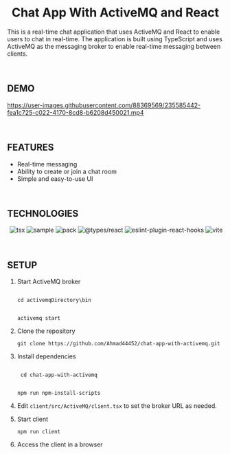 **<h1 align="center">Chat App With ActiveMQ and React</h1>**

<p>This is a real-time chat application that uses ActiveMQ and React to enable users to chat in real-time. The application is built using TypeScript and uses ActiveMQ as the messaging broker to enable real-time messaging between clients.</p>

<br>

## **DEMO**

https://user-images.githubusercontent.com/88369569/235585442-fea1c725-c022-4170-8cd8-b6208d450021.mp4

<br>

## **FEATURES**

- Real-time messaging
- Ability to create or join a chat room
- Simple and easy-to-use UI

<br>

## **TECHNOLOGIES**

<div align="center">
<p align="center">

<img src="https://img.shields.io/badge/Vite-646CFF.svg?style=for-the-badge&logo=Vite&logoColor=white" alt="" />
<img src="https://img.shields.io/badge/Axios-5A29E4.svg?style=for-the-badge&logo=Axios&logoColor=white" alt="tsx" />
<img src="https://img.shields.io/badge/SVG-FFB13B.svg?style=for-the-badge&logo=SVG&logoColor=black" alt="sample" />
<img src="https://img.shields.io/badge/Express-000000.svg?style=for-the-badge&logo=Express&logoColor=white" alt="pack" />
<img src="https://img.shields.io/badge/React-61DAFB.svg?style=for-the-badge&logo=React&logoColor=black" alt="@types/react" />
<img src="https://img.shields.io/badge/TypeScript-3178C6.svg?style=for-the-badge&logo=TypeScript&logoColor=white" alt="eslint-plugin-react-hooks" />
<img src="https://img.shields.io/badge/HTML5-E34F26.svg?style=for-the-badge&logo=HTML5&logoColor=white" alt="vite" />

</p>
</div>

<br>

## **SETUP**

1. Start ActiveMQ broker

   <code>
   cd activemqDirectory\bin

   activemq start
   </code>

2. Clone the repository

   `git clone https://github.com/Ahmad44452/chat-app-with-activemq.git`

3. Install dependencies

   <code>
    cd chat-app-with-activemq
    
    npm run npm-install-scripts
    </code>

4. Edit `client/src/ActiveMQ/client.tsx` to set the broker URL as needed.

5. Start client

   `npm run client`

6. Access the client in a browser

